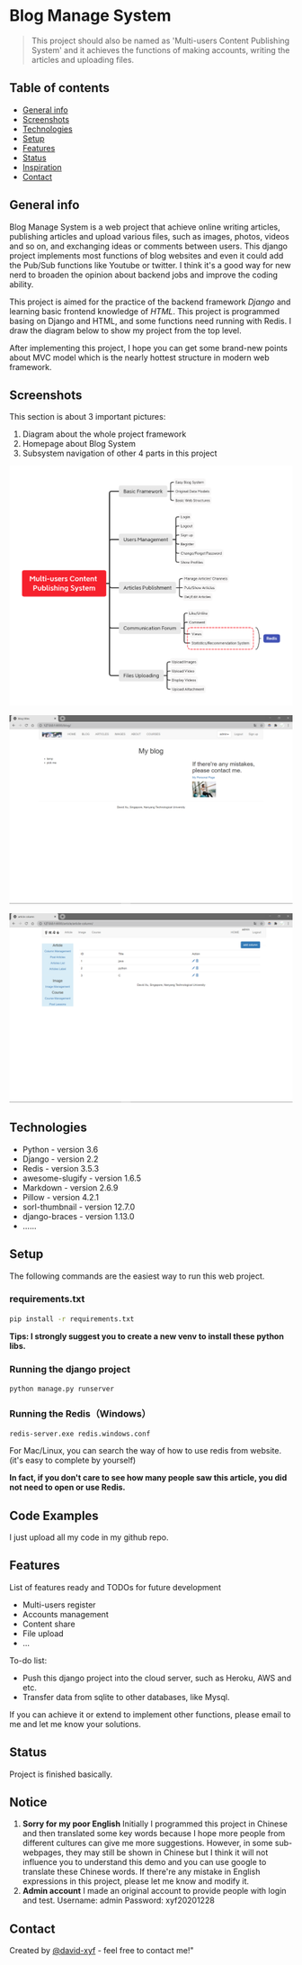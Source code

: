 # Blog Manage System
> This project should also be named as 'Multi-users Content Publishing System' and it achieves the functions of making accounts, writing the articles and uploading files.

## Table of contents
* [General info](#general-info)
* [Screenshots](#screenshots)
* [Technologies](#technologies)
* [Setup](#setup)
* [Features](#features)
* [Status](#status)
* [Inspiration](#inspiration)
* [Contact](#contact)



## General info

Blog Manage System is a web project that achieve online writing articles, publishing articles and upload various files, such as images, photos, videos and so on, and exchanging ideas or comments between users. This django project implements most functions of blog websites and even it could add the Pub/Sub functions like Youtube or twitter. I think it's a good way for new nerd to broaden the opinion about backend jobs and improve the coding ability.

This project is aimed for the practice of the backend framework *Django* and learning basic frontend knowledge  of *HTML*. This project is programmed basing on Django and HTML, and some functions need running with Redis. I draw the diagram below to show my project from the top level.

After implementing this project, I hope you can get some brand-new points about MVC model which is the nearly hottest structure in modern web framework.



## Screenshots

This section is about 3 important pictures:

1. Diagram about the whole project framework
2. Homepage about Blog System
3. Subsystem navigation of other 4 parts in this project

![Framework Diagram](https://github.com/David-xyf/BlogManageSystem/blob/main/imgs/Multi-users%20Content%20Publishing%20System.png)

![BlogHomepage](https://github.com/David-xyf/BlogManageSystem/blob/main/imgs/BlogHomepage.png)

![NavigationPage](https://github.com/David-xyf/BlogManageSystem/blob/main/imgs/NavigationPage.png)



## Technologies

* Python - version 3.6
* Django - version 2.2
* Redis - version 3.5.3
* awesome-slugify - version 1.6.5
* Markdown - version 2.6.9
* Pillow - version 4.2.1
* sorl-thumbnail - version 12.7.0
* django-braces - version 1.13.0
* ......



## Setup

The following commands are the easiest way to run this web project.

### requirements.txt

```bash
pip install -r requirements.txt
```

**Tips: I strongly suggest you to create a new venv to install these python libs.**

### Running the django project

```python
python manage.py runserver
```

### Running the Redis（Windows）

```
redis-server.exe redis.windows.conf
```

For Mac/Linux, you can search the way of how to use redis from website.(it's easy to complete by yourself)

**In fact, if you don't care to see how many people saw this article, you did not need to open or use Redis.**



## Code Examples

I just upload all my code in my github repo.



## Features
List of features ready and TODOs for future development
* Multi-users register
* Accounts management
* Content share
* File upload
* ...

To-do list:
* Push this django project into the cloud server, such as Heroku, AWS and etc. 
* Transfer data from sqlite to other databases, like Mysql.

If you can achieve it or extend to implement other functions, please email to me and let me know your solutions.



## Status

Project is finished basically.



## Notice

1. **Sorry for my poor English**
   Initially I programmed this project in Chinese and then translated some key words because I hope more people from different cultures can give me more suggestions. However, in some sub-webpages, they may still be shown in Chinese but I think it will not influence you to understand this demo and you can use google to translate these Chinese words.  If there're any mistake in English expressions in this project, please let me know and modify it.
2. **Admin account**
   I made an original account to provide people with login and test.
   Username: admin    Password: xyf20201228

## Contact

Created by [@david-xyf](https:/david-xyf.github.io/) - feel free to contact me!"
